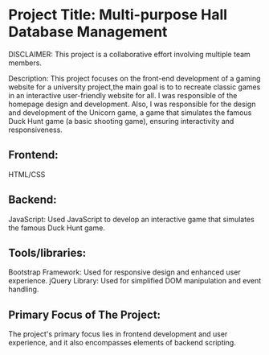 # Project Title: Multi-purpose Hall Database Management

DISCLAIMER: This project is a collaborative effort involving multiple team members.

Description:
This project focuses on the front-end development of a gaming website for a university project,the main goal is to to recreate classic games in an interactive user-friendly website for all.
I was responsible of the homepage design and development. Also, I was responsible for the design and development of the Unicorn game, a game that simulates the famous Duck Hunt game (a basic 
shooting game), ensuring interactivity and responsiveness.

## Frontend: 
HTML/CSS
## Backend: 
JavaScript: Used JavaScript to develop an interactive game that simulates the famous Duck Hunt game.

## Tools/libraries:
Bootstrap Framework: Used for responsive design and enhanced user experience.
jQuery Library: Used for simplified DOM manipulation and event handling.

## Primary Focus of The Project:
The project's primary focus lies in frontend development and user experience, and it also encompasses elements of backend scripting. 
